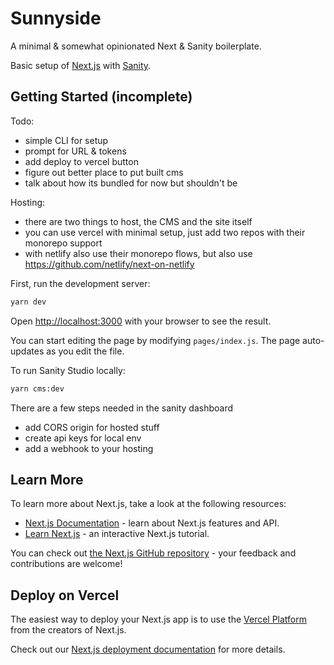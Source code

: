 # Sunnyside
A minimal & somewhat opinionated Next & Sanity boilerplate.

Basic setup of [Next.js](https://nextjs.org/) with [Sanity](https://www.sanity.io/).

## Getting Started (incomplete)

Todo: 
- simple CLI for setup
- prompt for URL & tokens
- add deploy to vercel button
- figure out better place to put built cms
- talk about how its bundled for now but shouldn't be

Hosting:
- there are two things to host, the CMS and the site itself
- you can use vercel with minimal setup, just add two repos with their monorepo support 
- with netlify also use their monorepo flows, but also use https://github.com/netlify/next-on-netlify

First, run the development server:

```bash
yarn dev
```

Open [http://localhost:3000](http://localhost:3000) with your browser to see the result.

You can start editing the page by modifying `pages/index.js`. The page auto-updates as you edit the file.

To run Sanity Studio locally:

```bash
yarn cms:dev
```

There are a few steps needed in the sanity dashboard
- add CORS origin for hosted stuff
- create api keys for local env
- add a webhook to your hosting

## Learn More

To learn more about Next.js, take a look at the following resources:

- [Next.js Documentation](https://nextjs.org/docs) - learn about Next.js features and API.
- [Learn Next.js](https://nextjs.org/learn) - an interactive Next.js tutorial.

You can check out [the Next.js GitHub repository](https://github.com/vercel/next.js/) - your feedback and contributions are welcome!

## Deploy on Vercel

The easiest way to deploy your Next.js app is to use the [Vercel Platform](https://vercel.com/import?utm_medium=default-template&filter=next.js&utm_source=create-next-app&utm_campaign=create-next-app-readme) from the creators of Next.js.

Check out our [Next.js deployment documentation](https://nextjs.org/docs/deployment) for more details.
